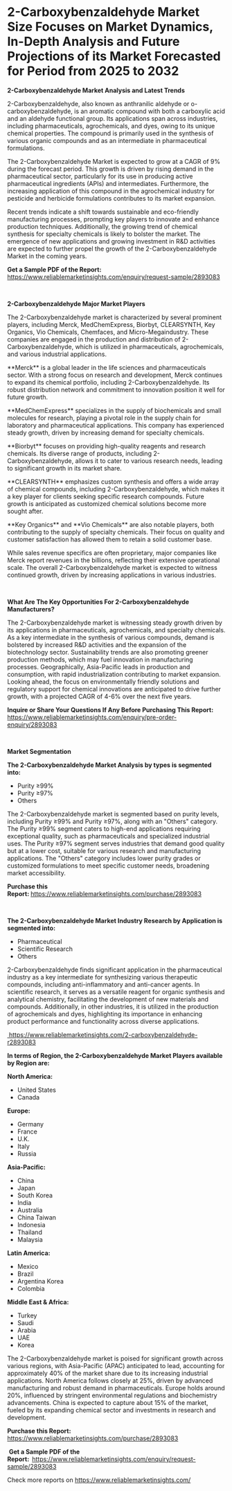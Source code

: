 <p><h1>2-Carboxybenzaldehyde Market Size Focuses on Market Dynamics, In-Depth Analysis and Future Projections of its Market Forecasted for Period from 2025 to 2032</h1></p><p><strong>2-Carboxybenzaldehyde Market Analysis and Latest Trends</strong></p>
<p><p>2-Carboxybenzaldehyde, also known as anthranilic aldehyde or o-carboxybenzaldehyde, is an aromatic compound with both a carboxylic acid and an aldehyde functional group. Its applications span across industries, including pharmaceuticals, agrochemicals, and dyes, owing to its unique chemical properties. The compound is primarily used in the synthesis of various organic compounds and as an intermediate in pharmaceutical formulations.</p><p>The 2-Carboxybenzaldehyde Market is expected to grow at a CAGR of 9% during the forecast period. This growth is driven by rising demand in the pharmaceutical sector, particularly for its use in producing active pharmaceutical ingredients (APIs) and intermediates. Furthermore, the increasing application of this compound in the agrochemical industry for pesticide and herbicide formulations contributes to its market expansion.</p><p>Recent trends indicate a shift towards sustainable and eco-friendly manufacturing processes, prompting key players to innovate and enhance production techniques. Additionally, the growing trend of chemical synthesis for specialty chemicals is likely to bolster the market. The emergence of new applications and growing investment in R&D activities are expected to further propel the growth of the 2-Carboxybenzaldehyde Market in the coming years.</p></p>
<p><strong>Get a Sample PDF of the Report:&nbsp;</strong> <a href="https://www.reliablemarketinsights.com/enquiry/request-sample/2893083?utm_campaign=3295&utm_medium=2&utm_source=Github&utm_content=ia&utm_term=15032025&utm_id=2-carboxybenzaldehyde">https://www.reliablemarketinsights.com/enquiry/request-sample/2893083</a></p>
<p>&nbsp;</p>
<p><strong>2-Carboxybenzaldehyde Major Market Players</strong></p>
<p><p>The 2-Carboxybenzaldehyde market is characterized by several prominent players, including Merck, MedChemExpress, Biorbyt, CLEARSYNTH, Key Organics, Vio Chemicals, Chemfaces, and Micro-Megaindustry. These companies are engaged in the production and distribution of 2-Carboxybenzaldehyde, which is utilized in pharmaceuticals, agrochemicals, and various industrial applications.</p><p>**Merck** is a global leader in the life sciences and pharmaceuticals sector. With a strong focus on research and development, Merck continues to expand its chemical portfolio, including 2-Carboxybenzaldehyde. Its robust distribution network and commitment to innovation position it well for future growth.</p><p>**MedChemExpress** specializes in the supply of biochemicals and small molecules for research, playing a pivotal role in the supply chain for laboratory and pharmaceutical applications. This company has experienced steady growth, driven by increasing demand for specialty chemicals.</p><p>**Biorbyt** focuses on providing high-quality reagents and research chemicals. Its diverse range of products, including 2-Carboxybenzaldehyde, allows it to cater to various research needs, leading to significant growth in its market share.</p><p>**CLEARSYNTH** emphasizes custom synthesis and offers a wide array of chemical compounds, including 2-Carboxybenzaldehyde, which makes it a key player for clients seeking specific research compounds. Future growth is anticipated as customized chemical solutions become more sought after.</p><p>**Key Organics** and **Vio Chemicals** are also notable players, both contributing to the supply of specialty chemicals. Their focus on quality and customer satisfaction has allowed them to retain a solid customer base.</p><p>While sales revenue specifics are often proprietary, major companies like Merck report revenues in the billions, reflecting their extensive operational scale. The overall 2-Carboxybenzaldehyde market is expected to witness continued growth, driven by increasing applications in various industries.</p></p>
<p>&nbsp;</p>
<p><strong>What Are The Key Opportunities For 2-Carboxybenzaldehyde Manufacturers?</strong></p>
<p><p>The 2-Carboxybenzaldehyde market is witnessing steady growth driven by its applications in pharmaceuticals, agrochemicals, and specialty chemicals. As a key intermediate in the synthesis of various compounds, demand is bolstered by increased R&D activities and the expansion of the biotechnology sector. Sustainability trends are also promoting greener production methods, which may fuel innovation in manufacturing processes. Geographically, Asia-Pacific leads in production and consumption, with rapid industrialization contributing to market expansion. Looking ahead, the focus on environmentally friendly solutions and regulatory support for chemical innovations are anticipated to drive further growth, with a projected CAGR of 4-6% over the next five years.</p></p>
<p><strong>Inquire or Share Your Questions If Any Before Purchasing This Report:</strong> <a href="https://www.reliablemarketinsights.com/enquiry/pre-order-enquiry/2893083?utm_campaign=3295&utm_medium=2&utm_source=Github&utm_content=ia&utm_term=15032025&utm_id=2-carboxybenzaldehyde">https://www.reliablemarketinsights.com/enquiry/pre-order-enquiry/2893083</a></p>
<p>&nbsp;</p>
<p><strong>Market Segmentation</strong></p>
<p><strong>The 2-Carboxybenzaldehyde Market Analysis by types is segmented into:</strong></p>
<p><ul><li>Purity ≥99%</li><li>Purity ≥97%</li><li>Others</li></ul></p>
<p><p>The 2-Carboxybenzaldehyde market is segmented based on purity levels, including Purity ≥99% and Purity ≥97%, along with an "Others" category. The Purity ≥99% segment caters to high-end applications requiring exceptional quality, such as pharmaceuticals and specialized industrial uses. The Purity ≥97% segment serves industries that demand good quality but at a lower cost, suitable for various research and manufacturing applications. The "Others" category includes lower purity grades or customized formulations to meet specific customer needs, broadening market accessibility.</p></p>
<p><strong>Purchase this Report:&nbsp;</strong><a href="https://www.reliablemarketinsights.com/purchase/2893083?utm_campaign=3295&utm_medium=2&utm_source=Github&utm_content=ia&utm_term=15032025&utm_id=2-carboxybenzaldehyde">https://www.reliablemarketinsights.com/purchase/2893083</a></p>
<p>&nbsp;</p>
<p><strong>The 2-Carboxybenzaldehyde Market Industry Research by Application is segmented into:</strong></p>
<p><ul><li>Pharmaceutical</li><li>Scientific Research</li><li>Others</li></ul></p>
<p><p>2-Carboxybenzaldehyde finds significant application in the pharmaceutical industry as a key intermediate for synthesizing various therapeutic compounds, including anti-inflammatory and anti-cancer agents. In scientific research, it serves as a versatile reagent for organic synthesis and analytical chemistry, facilitating the development of new materials and compounds. Additionally, in other industries, it is utilized in the production of agrochemicals and dyes, highlighting its importance in enhancing product performance and functionality across diverse applications.</p></p>
<p><a href="https://www.reliablemarketinsights.com/2-carboxybenzaldehyde-r2893083?utm_campaign=3295&utm_medium=2&utm_source=Github&utm_content=ia&utm_term=15032025&utm_id=2-carboxybenzaldehyde">&nbsp;https://www.reliablemarketinsights.com/2-carboxybenzaldehyde-r2893083</a></p>
<p><strong>In terms of Region, the 2-Carboxybenzaldehyde Market Players available by Region are:</strong></p>
<p>
    <p> <strong> North America: </strong>
        <ul>
            <li>United States</li>
            <li>Canada</li>
        </ul>
        </p> 
    <p> <strong> Europe: </strong>
        <ul>
            <li>Germany</li>
            <li>France</li>
            <li>U.K.</li>
            <li>Italy</li>
            <li>Russia</li>
        </ul>
        </p> 
    <p> <strong> Asia-Pacific: </strong>
        <ul>
            <li>China</li>
            <li>Japan</li>
            <li>South Korea</li>
            <li>India</li>
            <li>Australia</li>
            <li>China Taiwan</li>
            <li>Indonesia</li>
            <li>Thailand</li>
            <li>Malaysia</li>
        </ul>
        </p> 
    <p> <strong> Latin America: </strong>
        <ul>
            <li>Mexico</li>
            <li>Brazil</li>
            <li>Argentina Korea</li>
            <li>Colombia</li>
        </ul>
        </p> 
    <p> <strong> Middle East & Africa: </strong>
        <ul>
            <li>Turkey</li>
            <li>Saudi</li>
            <li>Arabia</li>
            <li>UAE</li>
            <li>Korea</li>
        </ul>
    </p>
    </p>
<p><p>The 2-Carboxybenzaldehyde market is poised for significant growth across various regions, with Asia-Pacific (APAC) anticipated to lead, accounting for approximately 40% of the market share due to its increasing industrial applications. North America follows closely at 25%, driven by advanced manufacturing and robust demand in pharmaceuticals. Europe holds around 20%, influenced by stringent environmental regulations and biochemistry advancements. China is expected to capture about 15% of the market, fueled by its expanding chemical sector and investments in research and development.</p></p>
<p><strong>Purchase this Report: </strong><a href="https://www.reliablemarketinsights.com/purchase/2893083?utm_campaign=3295&utm_medium=2&utm_source=Github&utm_content=ia&utm_term=15032025&utm_id=2-carboxybenzaldehyde">https://www.reliablemarketinsights.com/purchase/2893083</a></p>
<p>&nbsp;<strong>Get a Sample PDF of the Report:&nbsp;&nbsp;</strong><a href="https://www.reliablemarketinsights.com/enquiry/request-sample/2893083?utm_campaign=3295&utm_medium=2&utm_source=Github&utm_content=ia&utm_term=15032025&utm_id=2-carboxybenzaldehyde">https://www.reliablemarketinsights.com/enquiry/request-sample/2893083</a></p>
<p><strong></strong></p>
<p>Check more reports on <a href="https://www.reliablemarketinsights.com/?utm_campaign=3295&utm_medium=2&utm_source=Github&utm_content=ia&utm_term=15032025&utm_id=2-carboxybenzaldehyde">https://www.reliablemarketinsights.com/</a></p>